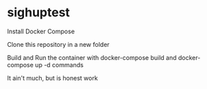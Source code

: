 # sighuptest

Install Docker Compose

Clone this repository in a new folder

Build and Run the container with docker-compose build and docker-compose up -d commands

It ain't much, but is honest work
